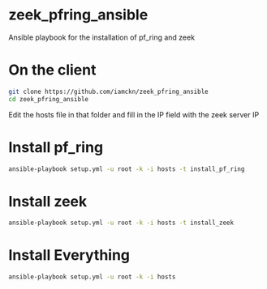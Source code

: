 # zeek_pfring_ansible
Ansible playbook for the installation of pf_ring and zeek

# On the client

```bash
git clone https://github.com/iamckn/zeek_pfring_ansible
cd zeek_pfring_ansible
```

Edit the hosts file in that folder and fill in the IP field with the zeek server IP

# Install pf_ring

```bash
ansible-playbook setup.yml -u root -k -i hosts -t install_pf_ring
```

# Install zeek

```bash
ansible-playbook setup.yml -u root -k -i hosts -t install_zeek
```

# Install Everything

```bash
ansible-playbook setup.yml -u root -k -i hosts
```
